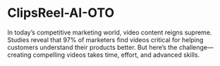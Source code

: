 # ClipsReel-AI-OTO
In today’s competitive marketing world, video content reigns supreme. Studies reveal that 97% of marketers find videos critical for helping customers understand their products better. But here’s the challenge—creating compelling videos takes time, effort, and advanced skills.
